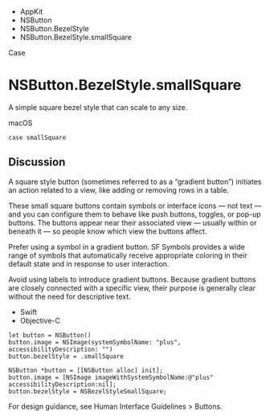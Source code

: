 

- AppKit
- NSButton
- NSButton.BezelStyle
-  NSButton.BezelStyle.smallSquare 

Case

# NSButton.BezelStyle.smallSquare

A simple square bezel style that can scale to any size.

macOS

``` source
case smallSquare
```

## Discussion

A square style button (sometimes referred to as a “gradient button”) initiates an action related to a view, like adding or removing rows in a table.

These small square buttons contain symbols or interface icons — not text — and you can configure them to behave like push buttons, toggles, or pop-up buttons. The buttons appear near their associated view — usually within or beneath it — so people know which view the buttons affect.

Prefer using a symbol in a gradient button. SF Symbols provides a wide range of symbols that automatically receive appropriate coloring in their default state and in response to user interaction.

Avoid using labels to introduce gradient buttons. Because gradient buttons are closely connected with a specific view, their purpose is generally clear without the need for descriptive text.

- Swift
- Objective-C

```
let button = NSButton()
button.image = NSImage(systemSymbolName: "plus", accessibilityDescription: "")
button.bezelStyle = .smallSquare
```

```
NSButton *button = [[NSButton alloc] init];
button.image = [NSImage imageWithSystemSymbolName:@"plus" accessibilityDescription:nil];
button.bezelStyle = NSBezelStyleSmallSquare;
```

For design guidance, see Human Interface Guidelines > Buttons.

